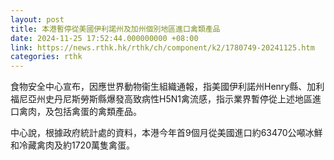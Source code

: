 ```yaml
---
layout: post
title: 本港暫停從美國伊利諾州及加州個別地區進口禽類產品
date: 2024-11-25 17:52:44.000000000 +08:00
link: https://news.rthk.hk/rthk/ch/component/k2/1780749-20241125.htm
categories: rthk
---
```


食物安全中心宣布，因應世界動物衞生組織通報，指美國伊利諾州Henry縣、加利福尼亞州史丹尼斯勞斯縣爆發高致病性H5N1禽流感，指示業界暫停從上述地區進口禽肉，及包括禽蛋的禽類產品。

中心說，根據政府統計處的資料，本港今年首9個月從美國進口約63470公噸冰鮮和冷藏禽肉及約1720萬隻禽蛋。
